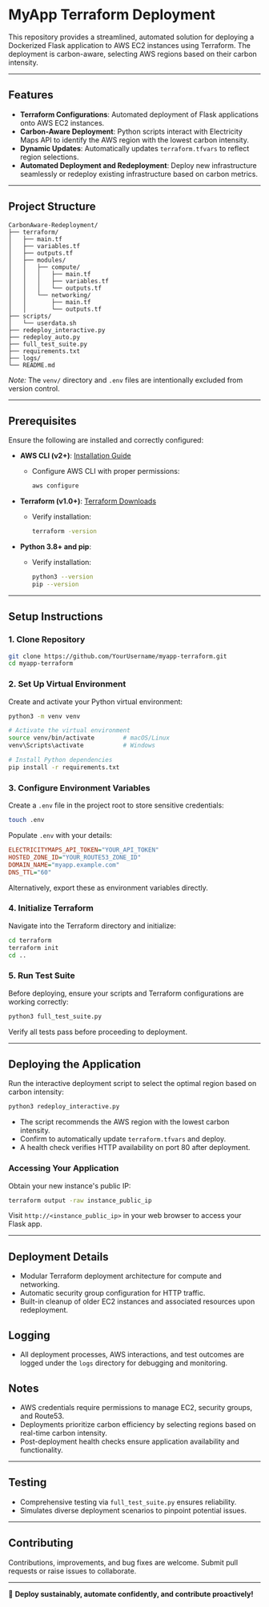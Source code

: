 # MyApp Terraform Deployment

This repository provides a streamlined, automated solution for deploying a Dockerized Flask application to AWS EC2 instances using Terraform. The deployment is carbon-aware, selecting AWS regions based on their carbon intensity.

---

## Features

- **Terraform Configurations**: Automated deployment of Flask applications onto AWS EC2 instances.
- **Carbon-Aware Deployment**: Python scripts interact with Electricity Maps API to identify the AWS region with the lowest carbon intensity.
- **Dynamic Updates**: Automatically updates `terraform.tfvars` to reflect region selections.
- **Automated Deployment and Redeployment**: Deploy new infrastructure seamlessly or redeploy existing infrastructure based on carbon metrics.

---

## Project Structure

```
CarbonAware-Redeployment/
├── terraform/
│   ├── main.tf
│   ├── variables.tf
│   ├── outputs.tf
│   ├── modules/
│   │   ├── compute/
│   │   │   ├── main.tf
│   │   │   ├── variables.tf
│   │   │   └── outputs.tf
│   │   └── networking/
│   │       ├── main.tf
│   │       └── outputs.tf
├── scripts/
│   └── userdata.sh
├── redeploy_interactive.py
├── redeploy_auto.py
├── full_test_suite.py
├── requirements.txt
├── logs/
└── README.md
```

*Note:* The `venv/` directory and `.env` files are intentionally excluded from version control.

---

## Prerequisites

Ensure the following are installed and correctly configured:

- **AWS CLI (v2+)**: [Installation Guide](https://docs.aws.amazon.com/cli/latest/userguide/getting-started-install.html)
  - Configure AWS CLI with proper permissions:

    ```bash
    aws configure
    ```
  
- **Terraform (v1.0+)**: [Terraform Downloads](https://www.terraform.io/downloads)
  - Verify installation:

    ```bash
    terraform -version
    ```

- **Python 3.8+ and pip**:
  - Verify installation:

    ```bash
    python3 --version
    pip --version
    ```

---

## Setup Instructions

### 1. Clone Repository

```bash
git clone https://github.com/YourUsername/myapp-terraform.git
cd myapp-terraform
```

### 2. Set Up Virtual Environment

Create and activate your Python virtual environment:

```bash
python3 -m venv venv

# Activate the virtual environment
source venv/bin/activate        # macOS/Linux
venv\Scripts\activate           # Windows

# Install Python dependencies
pip install -r requirements.txt
```

### 3. Configure Environment Variables

Create a `.env` file in the project root to store sensitive credentials:

```bash
touch .env
```

Populate `.env` with your details:

```ini
ELECTRICITYMAPS_API_TOKEN="YOUR_API_TOKEN"
HOSTED_ZONE_ID="YOUR_ROUTE53_ZONE_ID"
DOMAIN_NAME="myapp.example.com"
DNS_TTL="60"
```

Alternatively, export these as environment variables directly.

### 4. Initialize Terraform

Navigate into the Terraform directory and initialize:

```bash
cd terraform
terraform init
cd ..
```

### 5. Run Test Suite

Before deploying, ensure your scripts and Terraform configurations are working correctly:

```bash
python3 full_test_suite.py
```

Verify all tests pass before proceeding to deployment.

---

## Deploying the Application

Run the interactive deployment script to select the optimal region based on carbon intensity:

```bash
python3 redeploy_interactive.py
```

- The script recommends the AWS region with the lowest carbon intensity.
- Confirm to automatically update `terraform.tfvars` and deploy.
- A health check verifies HTTP availability on port 80 after deployment.

### Accessing Your Application

Obtain your new instance's public IP:

```bash
terraform output -raw instance_public_ip
```

Visit `http://<instance_public_ip>` in your web browser to access your Flask app.

---

## Deployment Details

- Modular Terraform deployment architecture for compute and networking.
- Automatic security group configuration for HTTP traffic.
- Built-in cleanup of older EC2 instances and associated resources upon redeployment.

## Logging

- All deployment processes, AWS interactions, and test outcomes are logged under the `logs` directory for debugging and monitoring.

## Notes

- AWS credentials require permissions to manage EC2, security groups, and Route53.
- Deployments prioritize carbon efficiency by selecting regions based on real-time carbon intensity.
- Post-deployment health checks ensure application availability and functionality.

---

## Testing

- Comprehensive testing via `full_test_suite.py` ensures reliability.
- Simulates diverse deployment scenarios to pinpoint potential issues.

---

## Contributing

Contributions, improvements, and bug fixes are welcome. Submit pull requests or raise issues to collaborate.

---

🌱 **Deploy sustainably, automate confidently, and contribute proactively!**
